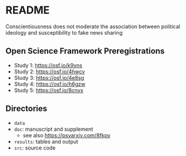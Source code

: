 # README

Conscientiousness does not moderate the association between political ideology and susceptibility to fake news sharing

## Open Science Framework Preregistrations

- Study 1: https://osf.io/k9yns
- Study 2: https://osf.io/4hwcv
- Study 3: https://osf.io/4e8sg
- Study 4: https://osf.io/h6gzw
- Study 5: https://osf.io/8cnyx

## Directories

- `data`
- `doc`: manuscript and supplement
    - see also https://psyarxiv.com/8fkpy
- `results`: tables and output
- `src`: source code